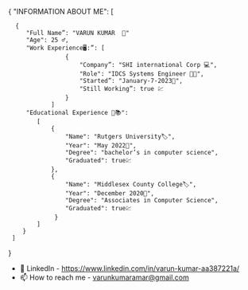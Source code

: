 {
    "INFORMATION ABOUT ME": 
    [
    
      {    
         "Full Name”: "VARUN KUMAR  👋"
         "Age": 25 ♂️,
         "Work Experience🖥️:”: [
                    {
                        "Company”: "SHI international Corp 💻",
                        "Role": "IDCS Systems Engineer 💸💼",
                        "Started”: "January-7-2023📅",
                        "Still Working”: true 💹
                    }   
                ]
         "Educational Experience 📜📚": 
            [
                {
                    "Name": "Rutgers University🏷️",
                    "Year": "May 2022📅",
                    "Degree": "bachelor’s in computer science",
                    "Graduated": true💹
                },
                {
                    "Name": "Middlesex County College🏷️",
                    "Year": "December 2020📅",
                    "Degree": "Associates in Computer Science",
                    "Graduated": true💹
                 }
            ]
        }
     ]
  }

- 👀 LinkedIn - https://www.linkedin.com/in/varun-kumar-aa387221a/
- 📫 How to reach me - varunkumaramar@gmail.com
